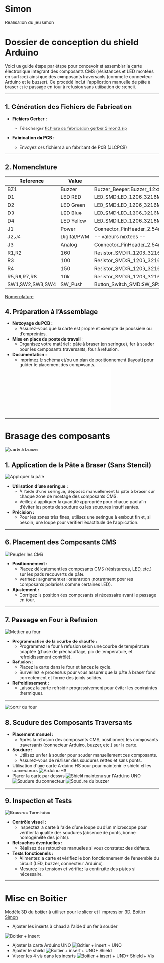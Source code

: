 # Simon
Réalisation du jeu simon 

# Dossier de conception du shield Arduino 


Voici un guide étape par étape pour concevoir et assembler la carte électronique intégrant des composants CMS (résistances et LED montées en surface) ainsi que des composants traversants (comme le connecteur Arduino et le buzzer). Ce procédé inclut l'application manuelle de pâte à braser et le passage en four à refusion sans utilisation de stencil.

---

## 1. Génération des Fichiers de Fabrication
- **Fichiers Gerber :**
  - Télécharger [fichiers de fabrication gerber Simon3.zip](hardware/kicad/simon3/production/simon3.zip)

- **Fabrication du PCB :**
  - Envoyez ces fichiers à un fabricant de PCB (JLCPCB)

---
## 2. Nomenclature 
| Reference         | Value        |  Footprint                                                  | Qty |
|-------------------|--------------|-------------------------------------------------------------|-----|
| BZ1               | Buzzer       | Buzzer_Beeper:Buzzer_12x9.5RM7.6                            | 1   |
| D1                | LED RED      | LED_SMD:LED_1206_3216Metric_Pad1.42x1.75mm_HandSolder       | 1   |
| D2                | LED Green    | LED_SMD:LED_1206_3216Metric_Pad1.42x1.75mm_HandSolder       | 1   |
| D3                | LED Blue     | LED_SMD:LED_1206_3216Metric_Pad1.42x1.75mm_HandSolder       | 1   |
| D4                | LED Yellow   | LED_SMD:LED_1206_3216Metric_Pad1.42x1.75mm_HandSolder       | 1   |
| J1                | Power        | Connector_PinHeader_2.54mm:PinHeader_1x08_P2.54mm_Vertical  | 1   |
| J2,J4             | Digital/PWM  | -- valeurs mixtées --                                       | 2   |
| J3                | Analog       | Connector_PinHeader_2.54mm:PinHeader_1x06_P2.54mm_Vertical  | 1   |
| R1,R2             | 160          | Resistor_SMD:R_1206_3216Metric                              | 2   |
| R3                | 100          | Resistor_SMD:R_1206_3216Metric                              | 1   |
| R4                | 150          | Resistor_SMD:R_1206_3216Metric                              | 1   |
| R5,R6,R7,R8       | 10k          | Resistor_SMD:R_1206_3216Metric                              | 4   |
| SW1,SW2,SW3,SW4   | SW_Push      | Button_Switch_SMD:SW_SPST_TL3342                            | 4   |

[Nomenclature](hardware/kicad/simon3/simon3.csv)

## 4. Préparation à l’Assemblage

- **Nettoyage du PCB :**
  - Assurez-vous que la carte est propre et exempte de poussière ou d’empreintes.
- **Mise en place du poste de travail :**
  - Organisez votre matériel : pâte à braser (en seringue), fer à souder pour les composants traversants, four à refusion.
- **Documentation :**
  - Imprimez le schéma et/ou un plan de positionnement (layout) pour guider le placement des composants.
![Implantation ](hardware/kicad/simon3/implantation.pdf)

---
# Brasage des composants
![carte à braser](images/etape1.jpg) 
## 1. Application de la Pâte à Braser (Sans Stencil)
![Appliquer la pâte](images/etape2.jpg) 

- **Utilisation d’une seringue :**
  - À l’aide d’une seringue, déposez manuellement la pâte à braser sur chaque zone de montage des composants CMS.
  - Veillez à appliquer la quantité appropriée pour chaque pad afin d’éviter les ponts de soudure ou les soudures insuffisantes.
- **Précision :**
  - Pour les zones très fines, utilisez une seringue à embout fin et, si besoin, une loupe pour vérifier l’exactitude de l’application.

---

## 6. Placement des Composants CMS
![Peupler les CMS](images/etape3.jpg)
- **Positionnement :**
  - Placez délicatement les composants CMS (résistances, LED, etc.) sur les pads recouverts de pâte.
  - Vérifiez l’alignement et l’orientation (notamment pour les composants polarisés comme certaines LED).
- **Ajustement :**
  - Corrigez la position des composants si nécessaire avant le passage en four.

---

## 7. Passage en Four à Refusion
![Mettrer au four](images/etape4.jpg)
- **Programmation de la courbe de chauffe :**
  - Programmez le four à refusion selon une courbe de température adaptée (phase de préchauffage, pic de température, et refroidissement contrôlé).
- **Refusion :**
  - Placez la carte dans le four et lancez le cycle.
  - Surveillez le processus pour vous assurer que la pâte à braser fond correctement et forme des joints solides.
- **Refroidissement :**
  - Laissez la carte refroidir progressivement pour éviter les contraintes thermiques.

---
![Sortir du four](images/etape5.jpg)

## 8. Soudure des Composants Traversants

- **Placement manuel :**
  - Après la refusion des composants CMS, positionnez les composants traversants (connecteur Arduino, buzzer, etc.) sur la carte.
- **Soudure :**
  - Utilisez un fer à souder pour souder manuellement ces composants.
  - Assurez-vous de réaliser des soudures nettes et sans ponts.
- Utilisation d'une carte Arduino HS pour pour maintenir le shield et les connecteurs 
![Arduino HS](images/etape6.jpg)
- Placer la carte par dessus 
![Shield maintenu sur l'Arduino UNO](images/etape7.jpg)
![Soudure du connecteur](images/etape8.jpg)
![Soudure du buzzer](images/etape9.jpg)


---

## 9. Inspection et Tests

![Brasures Terminéee](images/etape10.jpg)
- **Contrôle visuel :**
  - Inspectez la carte à l’aide d’une loupe ou d’un microscope pour vérifier la qualité des soudures (absence de ponts, bonne homogénéité des joints).
- **Retouches éventuelles :**
  - Réalisez des retouches manuelles si vous constatez des défauts.
- **Tests fonctionnels :**
  - Alimentez la carte et vérifiez le bon fonctionnement de l’ensemble du circuit (LED, buzzer, connecteur Arduino).
  - Mesurez les tensions et vérifiez la continuité des pistes si nécessaire.

---


# Mise en Boitier

Modèle 3D du boitier à utiliser pour le slicer et l'impression 3D.
[Boitier Simon](hardware/Boitier/simon_box_2-MainBox.stl)
- Ajouter les inserts à chaud à l'aide d'un fer à souder
  
![Boitier + insert](/images/etape11.png)
- Ajouter la carte Arduino UNO
![Boitier + insert + UNO](/images/etape12.png)
- Ajouter le shield
![Boitier + insert + UNO+ Shield](/images/etape13.png)
- Visser les 4 vis dans les inesrts 
![Boitier + insert + UNO+ Shield + Vis](/images/etape14.png)

